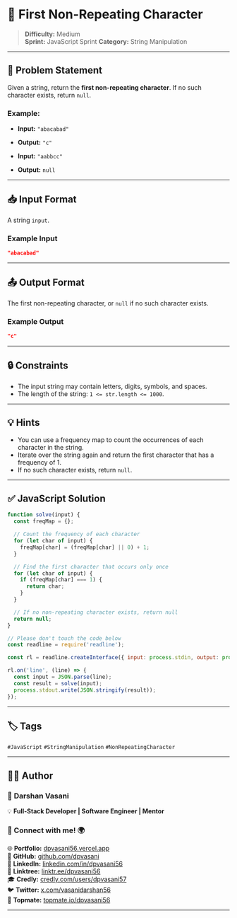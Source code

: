 # 🧩 First Non-Repeating Character

> **Difficulty:** Medium  
> **Sprint:** JavaScript Sprint
> **Category:** String Manipulation

---

## 📝 Problem Statement

Given a string, return the **first non-repeating character**. If no such character exists, return `null`.

### Example:

- **Input:** `"abacabad"`
- **Output:** `"c"`

- **Input:** `"aabbcc"`
- **Output:** `null`

---

## 📥 Input Format

A string `input`.

### Example Input

```json
"abacabad"
```

---

## 📤 Output Format

The first non-repeating character, or `null` if no such character exists.

### Example Output

```json
"c"
```

---

## 🔒 Constraints

- The input string may contain letters, digits, symbols, and spaces.
- The length of the string: `1 <= str.length <= 1000`.

---

## 💡 Hints

- You can use a frequency map to count the occurrences of each character in the string.
- Iterate over the string again and return the first character that has a frequency of 1.
- If no such character exists, return `null`.

---

## ✅ JavaScript Solution

```js
function solve(input) {
  const freqMap = {};

  // Count the frequency of each character
  for (let char of input) {
    freqMap[char] = (freqMap[char] || 0) + 1;
  }

  // Find the first character that occurs only once
  for (let char of input) {
    if (freqMap[char] === 1) {
      return char;
    }
  }

  // If no non-repeating character exists, return null
  return null;
}

// Please don't touch the code below
const readline = require('readline');

const rl = readline.createInterface({ input: process.stdin, output: process.stdout });

rl.on('line', (line) => {
  const input = JSON.parse(line);
  const result = solve(input);
  process.stdout.write(JSON.stringify(result));
});
```

---

## 🏷️ Tags

`#JavaScript` `#StringManipulation` `#NonRepeatingCharacter`

---

## 👨‍💻 Author  

### 🚀 **Darshan Vasani**  
💡 **Full-Stack Developer | Software Engineer | Mentor**    

### 🔗 Connect with me! 🌍  
🌐 **Portfolio:** [dpvasani56.vercel.app](https://dpvasani56.vercel.app/)  
🐙 **GitHub:** [github.com/dpvasani](https://github.com/dpvasani)  
💼 **LinkedIn:** [linkedin.com/in/dpvasani56](https://www.linkedin.com/in/dpvasani56/)  
🌳 **Linktree:** [linktr.ee/dpvasani56](https://linktr.ee/dpvasani56)  
🎓 **Credly:** [credly.com/users/dpvasani57](https://www.credly.com/users/dpvasani57/)  
🐦 **Twitter:** [x.com/vasanidarshan56](https://x.com/vasanidarshan56)  
📢 **Topmate:** [topmate.io/dpvasani56](https://topmate.io/dpvasani56)  

---